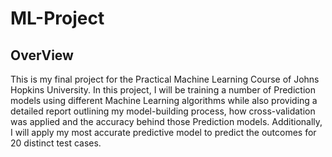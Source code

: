 # ML-Project

## OverView
This is my final project for the Practical Machine Learning Course of Johns Hopkins University.
In this project, I will be training a number of Prediction models using different Machine Learning algorithms while also providing a detailed report outlining my model-building process,
how cross-validation was applied and the accuracy behind those Prediction models. Additionally, I will apply my most accurate predictive model to predict the outcomes for 20 distinct test cases.
